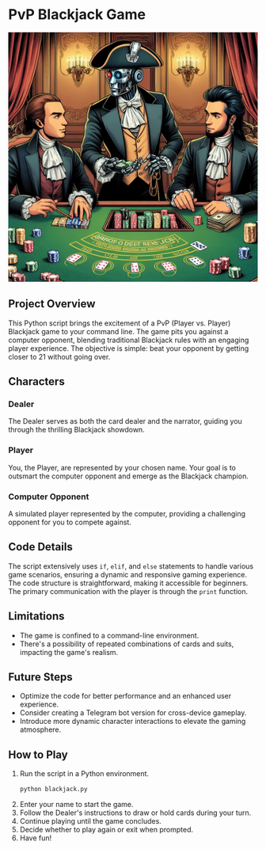 # PvP Blackjack Game

![Blackjack](docs/blackjack.jpg)

## Project Overview
This Python script brings the excitement of a PvP (Player vs. Player) Blackjack game to your command line. The game pits you against a computer opponent, blending traditional Blackjack rules with an engaging player experience. The objective is simple: beat your opponent by getting closer to 21 without going over.

## Characters
### Dealer
The Dealer serves as both the card dealer and the narrator, guiding you through the thrilling Blackjack showdown.

### Player
You, the Player, are represented by your chosen name. Your goal is to outsmart the computer opponent and emerge as the Blackjack champion.

### Computer Opponent
A simulated player represented by the computer, providing a challenging opponent for you to compete against.

## Code Details
The script extensively uses `if`, `elif`, and `else` statements to handle various game scenarios, ensuring a dynamic and responsive gaming experience. The code structure is straightforward, making it accessible for beginners. The primary communication with the player is through the `print` function.

## Limitations
- The game is confined to a command-line environment.
- There's a possibility of repeated combinations of cards and suits, impacting the game's realism.

## Future Steps
- Optimize the code for better performance and an enhanced user experience.
- Consider creating a Telegram bot version for cross-device gameplay.
- Introduce more dynamic character interactions to elevate the gaming atmosphere.

## How to Play
1. Run the script in a Python environment.
   ```bash
   python blackjack.py
   ```
2. Enter your name to start the game.
3. Follow the Dealer's instructions to draw or hold cards during your turn.
4. Continue playing until the game concludes.
5. Decide whether to play again or exit when prompted.
6. Have fun! 
